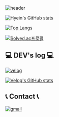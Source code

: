 ![header](https://capsule-render.vercel.app/api?type=waving&color=timeGradient&height=300&section=header&text=Welcome%20kimnieyh's%20github👋&fontSize=55)


![Hyein's GitHub stats](https://github-readme-stats.vercel.app/api?username=kimnieyh&show_icons=true&theme=radical)

[![Top Langs](https://github-readme-stats.vercel.app/api/top-langs/?username=kimnieyh)](https://github.com/anuraghazra/github-readme-stats)

[![Solved.ac프로필](http://mazassumnida.wtf/api/generate_badge?boj=kimnieyh)](https://solved.ac/kimnieyh)

## 💻 DEV's log 💻
[![velog](https://img.shields.io/badge/Velog-20c997?style=for-the-badge&logo=Vimeo&logoColor=white)](https://velog.io/@miknieyh)

[![Velog's GitHub stats](https://velog-readme-stats.vercel.app/api?name=miknieyh)](https://github.com/bi-sz/velog-readme-stats)

## 📞 Contact 📞
[![gmail](https://img.shields.io/badge/Gmail-EA4335?style=for-the-badge&logo=Gmail&logoColor=white)](mailto:kimnieyh@gmail.com)
